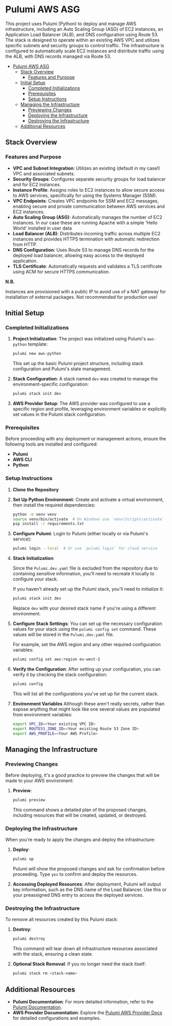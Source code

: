 # Pulumi AWS ASG

This project uses Pulumi (Python) to deploy and manage AWS infrastructure, including an Auto Scaling Group (ASG) of EC2 instances, an Application Load Balancer (ALB), and DNS configuration using Route 53. The stack is designed to operate within an existing AWS VPC and utilizes specific subnets and security groups to control traffic. The infrastructure is configured to automatically scale EC2 instances and distribute traffic using the ALB, with DNS records managed via Route 53.

- [Pulumi AWS ASG](#pulumi-aws-asg)
  - [Stack Overview](#stack-overview)
    - [Features and Purpose](#features-and-purpose)
  - [Initial Setup](#initial-setup)
    - [Completed Initializations](#completed-initializations)
    - [Prerequisites](#prerequisites)
    - [Setup Instructions](#setup-instructions)
  - [Managing the Infrastructure](#managing-the-infrastructure)
    - [Previewing Changes](#previewing-changes)
    - [Deploying the Infrastructure](#deploying-the-infrastructure)
    - [Destroying the Infrastructure](#destroying-the-infrastructure)
  - [Additional Resources](#additional-resources)

## Stack Overview

### Features and Purpose

- **VPC and Subnet Integration**: Utilizes an existing (default in my case!) VPC and associated subnets.
- **Security Groups**: Configures separate security groups for load balancer and for EC2 instances.
- **Instance Profile**: Assigns roles to EC2 instances to allow secure access to AWS services, specifically for using the Systems Manager (SSM).
- **VPC Endpoints**: Creates VPC endpoints for SSM and EC2 messages, enabling secure and private communication between AWS services and EC2 instances.
- **Auto Scaling Group (ASG)**: Automatically manages the number of EC2 instances. In our case these are running Apache with a simple 'Hello World' installed in user data
- **Load Balancer (ALB)**: Distributes incoming traffic across multiple EC2 instances and provides HTTPS termination with automatic redirection from HTTP.
- **DNS Configuration**: Uses Route 53 to manage DNS records for the deployed load balancer, allowing easy access to the deployed application.
- **TLS Certificate**: Automatically requests and validates a TLS certificate using ACM for secure HTTPS communication.

**N.B.**

Instances are provisioned with a public IP to avoid use of a NAT gateway for installation of external packages. Not recommended for production use!

## Initial Setup

### Completed Initializations

1. **Project Initialization**:
   The project was initialized using Pulumi's `aws-python` template:
   ```bash
   pulumi new aws-python
   ```
   This set up the basic Pulumi project structure, including stack configuration and Pulumi's state management.

2. **Stack Configuration**:
   A stack named `dev` was created to manage the environment-specific configuration:
   ```bash
   pulumi stack init dev
   ```
   
3. **AWS Provider Setup**:
   The AWS provider was configured to use a specific region and profile, leveraging environment variables or explicitly set values in the Pulumi stack configuration.

### Prerequisites

Before proceeding with any deployment or management actions, ensure the following tools are installed and configured:

- **Pulumi**
- **AWS CLI** 
- **Python**
  
### Setup Instructions

1. **Clone the Repository**

2. **Set Up Python Environment**:
   Create and activate a virtual environment, then install the required dependencies:
   ```bash
   python -m venv venv
   source venv/bin/activate  # On Windows use `venv\Scripts\activate`
   pip install -r requirements.txt
   ```

3. **Configure Pulumi**:
   Login to Pulumi (either locally or via Pulumi's service):
   ```bash
   pulumi login --local  # Or use `pulumi login` for cloud service
   ```

4. **Stack Initialization**:


   Since the `Pulumi.dev.yaml` file is excluded from the repository due to containing sensitive information, you'll need to recreate it locally to configure your stack.

   If you haven't already set up the Pulumi stack, you'll need to initialize it:
   ```bash
   pulumi stack init dev
   ```
   Replace `dev` with your desired stack name if you're using a different environment.

5. **Configure Stack Settings**:
   You can set up the necessary configuration values for your stack using the `pulumi config set` command. These values will be stored in the `Pulumi.dev.yaml` file.

   For example, set the AWS region and any other required configuration variables:
   ```bash
   pulumi config set aws:region eu-west-2
   ```

6. **Verify the Configuration**:
   After setting up your configuration, you can verify it by checking the stack configuration:
   ```bash
   pulumi config
   ```
   This will list all the configurations you’ve set up for the current stack.

7. **Environment Variables**
   Although these aren't really secrets, rather than expose anything that might look like one several values are populated from environment variables:

   ```bash
   export VPC_ID=<Your existing VPC ID>
   export ROUTE53_ZONE_ID=<Your existing Route 53 Zone ID>
   export AWS_PROFILE=<Your AWS Profile>
   ```

## Managing the Infrastructure

### Previewing Changes

Before deploying, it's a good practice to preview the changes that will be made to your AWS environment:

1. **Preview**:
   ```bash
   pulumi preview
   ```
   This command shows a detailed plan of the proposed changes, including resources that will be created, updated, or destroyed.

### Deploying the Infrastructure

When you're ready to apply the changes and deploy the infrastructure:

1. **Deploy**:
   ```bash
   pulumi up
   ```
   Pulumi will show the proposed changes and ask for confirmation before proceeding. Type `yes` to confirm and deploy the resources.

2. **Accessing Deployed Resources**:
   After deployment, Pulumi will output key information, such as the DNS name of the Load Balancer. Use this or your preassigned DNS entry to access the deployed services.

### Destroying the Infrastructure

To remove all resources created by this Pulumi stack:

1. **Destroy**:
   ```bash
   pulumi destroy
   ```
   This command will tear down all infrastructure resources associated with the stack, ensuring a clean state.

2. **Optional Stack Removal**:
   If you no longer need the stack itself:
   ```bash
   pulumi stack rm <stack-name>
   ```

## Additional Resources

- **Pulumi Documentation**: For more detailed information, refer to the [Pulumi Documentation](https://www.pulumi.com/docs/).
- **AWS Provider Documentation**: Explore the [Pulumi AWS Provider Docs](https://www.pulumi.com/docs/intro/cloud-providers/aws/) for detailed configurations and examples.
